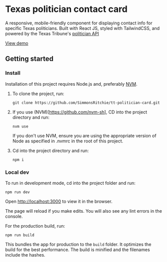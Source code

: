 # Texas politician contact card

A responsive, mobile-friendly component for displaying contact info for specific Texas politicians. Built with React JS, styled with TailwindCSS, and powered by the Texas Tribune's [politician API](https://www.texastribune.org/api/v2/docs/)

[View demo](https://tt-politician-card.herokuapp.com/)

## Getting started

### Install

Installation of this project requires Node.js and, preferably [NVM](https://github.com/nvm-sh).

1. To clone the project, run:

   `git clone https://github.com/SimmonsRitchie/tt-politician-card.git`

2. If you use (NVM)[https://github.com/nvm-sh], CD into the project directory and run:

   `nvm use`

   If you don't use NVM, ensure you are using the appropriate version of Node as specified in .nvmrc in the root of this project.

3. Cd into the project directory and run:

   `npm i`

### Local dev

To run in development mode, cd into the project folder and run:

`npm run dev`

Open [http://localhost:3000](http://localhost:3000) to view it in the browser.

The page will reload if you make edits. You will also see any lint errors in the console.

For the production build, run:

`npm run build`

This bundles the app for production to the `build` folder. It optimizes the build for the best performance. The build is minified and the filenames include the hashes.

